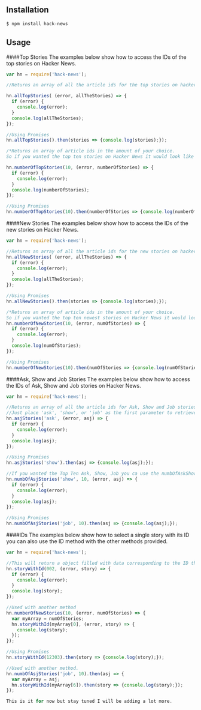 ## Installation

```javascript
$ npm install hack-news
```

## Usage

####Top Stories
The examples below show how to access the IDs of the top stories on Hacker News.

```javascript
var hn = require('hack-news');

//Returns an array of all the article ids for the top stories on hacker news

hn.allTopStories( (error, allTheStories) => {
  if (error) {
    console.log(error);
  }
  console.log(allTheStories);
});

//Using Promises
hn.allTopStories().then(stories => {console.log(stories);});

/*Returns an array of article ids in the amount of your choice.
So if you wanted the top ten stories on Hacker News it would look like this.*/

hn.numberOfTopStories(10, (error, numberOfStories) => {
  if (error) {
    console.log(error);
  }
  console.log(numberOfStories);
});

//Using Promises
hn.numberOfTopStories(10).then(numberOfStories => {console.log(numberOfStories);});
```
####New Stories
The examples below show how to access the IDs of the new stories on Hacker News.

```javascript
var hn = require('hack-news');

//Returns an array of all the article ids for the new stories on hacker news
hn.allNewStories( (error, allTheStories) => {
  if (error) {
    console.log(error);
  }
  console.log(allTheStories);
});

//Using Promises
hn.allNewStories().then(stories => {console.log(stories);});

/*Returns an array of article ids in the amount of your choice.
So if you wanted the top ten newest stories on Hacker News it would look like this.*/
hn.numberOfNewStories(10, (error, numOfStories) => {
  if (error) {
    console.log(error);
  }
  console.log(numOfStories);
});

//Using Promises
hn.numberOfNewStories(10).then(numOfStories => {console.log(numOfStories);});
```

####Ask, Show and Job Stories
The examples below show how to access the IDs of Ask, Show and Job stories on Hacker News.

```javascript
var hn = require('hack-news');

//Returns an array of all the article ids for Ask, Show and Job stories on hacker news.
//Just place 'ask', 'show', or 'job' as the first parameter to retrieve the array you need.
hn.asjStories('ask', (error, asj) => {
  if (error) {
    console.log(error);
  }
  console.log(asj);
});

//Using Promises
hn.asjStories('show').then(asj => {console.log(asj);});

//If you wanted the Top Ten Ask, Show, Job you ca use the numbOfAskShowOrJobStories method like so.
hn.numbOfAsjStories('show', 10, (error, asj) => {
  if (error) {
    console.log(error);
  }
  console.log(asj);
});

//Using Promises
hn.numbOfAsjStories('job', 10).then(asj => {console.log(asj);});
```

####IDs
The examples below show how to select a single story with its ID you can also use
the ID method with the other methods provided.

```javascript
var hn = require('hack-news');

//This will return a object filled with data corresponding to the ID that was used.
hn.storyWithId(002, (error, story) => {
  if (error) {
    console.log(error);
  }
  console.log(story);
});

//Used with another method
hn.numberOfNewStories(10, (error, numOfStories) => {
  var myArray = numOfStories;
  hn.storyWithId(myArray[0], (error, story) => {
    console.log(story);
  });
});

//Using Promises
hn.storyWithId(12303).then(story => {console.log(story);});

//Used with another method.
hn.numbOfAsjStories('job', 10).then(asj => {
  var myArray = asj;
  hn.storyWithId(myArray[6]).then(story => {console.log(story);});
});

This is it for now but stay tuned I will be adding a lot more.
